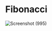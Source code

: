 # Fibonacci

![Screenshot (995)](https://github.com/FsBagaskorooooo/Fibonacci_Android/assets/130354090/6ef0e878-33f4-4407-a0a3-0659d2a3a829)

